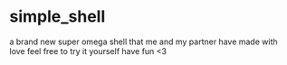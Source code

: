# simple_shell
a brand new super omega shell that me and my partner have made with love
feel free to try it yourself
have fun <3

